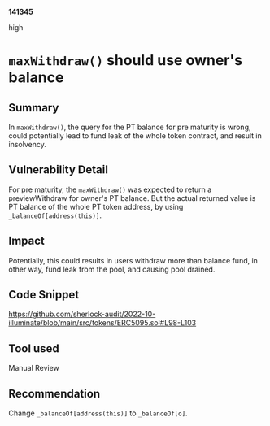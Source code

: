 __141345__

high

# `maxWithdraw()` should use owner's balance

## Summary

In `maxWithdraw()`, the query for the PT balance for pre maturity is wrong, could potentially lead to fund leak of the whole token contract, and result in insolvency.


## Vulnerability Detail

For pre maturity, the `maxWithdraw()` was expected to return a previewWithdraw for owner's PT balance. But the actual returned value is PT balance of the whole PT token address, by using `_balanceOf[address(this)]`.


## Impact

Potentially, this could results in users withdraw more than balance fund, in other way, fund leak from the pool, and causing pool drained.


## Code Snippet

https://github.com/sherlock-audit/2022-10-illuminate/blob/main/src/tokens/ERC5095.sol#L98-L103


## Tool used

Manual Review

## Recommendation

Change `_balanceOf[address(this)]` to `_balanceOf[o]`.